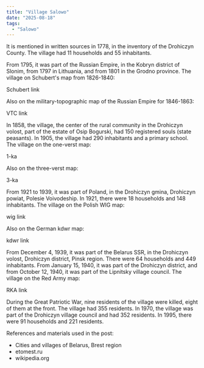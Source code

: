 ```yaml
---
title: "Village Salowo"
date: "2025-08-18"
tags: 
  - "Salowo"
---
```


It is mentioned in written sources in 1778, in the inventory of the Drohiczyn County. The village had 11 households and 55 inhabitants.

From 1795, it was part of the Russian Empire, in the Kobryn district of Slonim, from 1797 in Lithuania, and from 1801 in the Grodno province. The village on Schubert's map from 1826-1840:

Schubert link

Also on the military-topographic map of the Russian Empire for 1846-1863:

VTC link

In 1858, the village, the center of the rural community in the Drohiczyn volost, part of the estate of Osip Bogurski, had 150 registered souls (state peasants). In 1905, the village had 290 inhabitants and a primary school. The village on the one-verst map:

1-ka

Also on the three-verst map:

3-ka

From 1921 to 1939, it was part of Poland, in the Drohiczyn gmina, Drohiczyn powiat, Polesie Voivodeship. In 1921, there were 18 households and 148 inhabitants. The village on the Polish WIG map:

wig link

Also on the German kdwr map:

kdwr link

From December 4, 1939, it was part of the Belarus SSR, in the Drohiczyn volost, Drohiczyn district, Pinsk region. There were 64 households and 449 inhabitants. From January 15, 1940, it was part of the Drohiczyn district, and from October 12, 1940, it was part of the Lipnitsky village council. The village on the Red Army map:

RKA link

During the Great Patriotic War, nine residents of the village were killed, eight of them at the front. The village had 355 residents. In 1970, the village was part of the Drohiczyn village council and had 352 residents. In 1995, there were 91 households and 221 residents.


References and materials used in the post:
- Cities and villages of Belarus, Brest region
- etomest.ru 
- wikipedia.org
